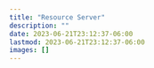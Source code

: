 ```yaml
---
title: "Resource Server"
description: ""
date: 2023-06-21T23:12:37-06:00
lastmod: 2023-06-21T23:12:37-06:00
images: []
---
```

